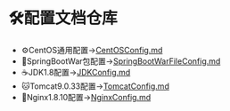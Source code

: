 # 🛠配置文档仓库
  - ⚙CentOS通用配置->[CentOSConfig.md](https://github.com/GEKSS5289/sue-config/blob/master/CentOSConfig.md)
  - 🍃SpringBootWar包配置->[SpringBootWarFileConfig.md](https://github.com/GEKSS5289/sue-config/blob/master/SpringBootWarConfig.md)
  - ☕JDK1.8配置->[JDKConfig.md](https://github.com/GEKSS5289/sue-config/blob/master/JDKConfig.md)      
  - 🐱Tomcat9.0.33配置->[TomcatConfig.md](https://github.com/GEKSS5289/sue-config/blob/master/TomcatConfig.md)
  - 🌳Nginx1.8.10配置->[NginxConfig.md](https://github.com/GEKSS5289/sue-config/blob/master/NginxConfig.md)